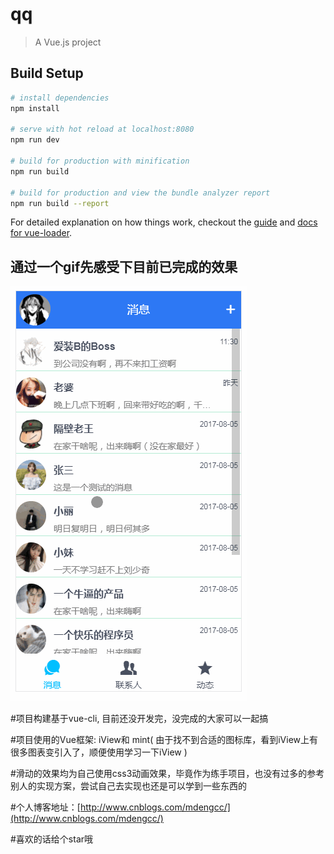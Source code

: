 # qq

> A Vue.js project

## Build Setup

``` bash
# install dependencies 
npm install

# serve with hot reload at localhost:8080
npm run dev

# build for production with minification
npm run build

# build for production and view the bundle analyzer report
npm run build --report
```

For detailed explanation on how things work, checkout the [guide](http://vuejs-templates.github.io/webpack/) and [docs for vue-loader](http://vuejs.github.io/vue-loader).
## 通过一个gif先感受下目前已完成的效果  
![Preview QQ](https://github.com/EzrealDeng/vue-qq/blob/master/src/assets/qq.gif)  

#项目构建基于vue-cli, 目前还没开发完，没完成的大家可以一起搞        

#项目使用的Vue框架: iView和 mint( 由于找不到合适的图标库，看到iView上有很多图表变引入了，顺便使用学习一下iView )   

#滑动的效果均为自己使用css3动画效果，毕竟作为练手项目，也没有过多的参考别人的实现方案，尝试自己去实现也还是可以学到一些东西的   

#个人博客地址：[http://www.cnblogs.com/mdengcc/](http://www.cnblogs.com/mdengcc/)   

#喜欢的话给个star哦
